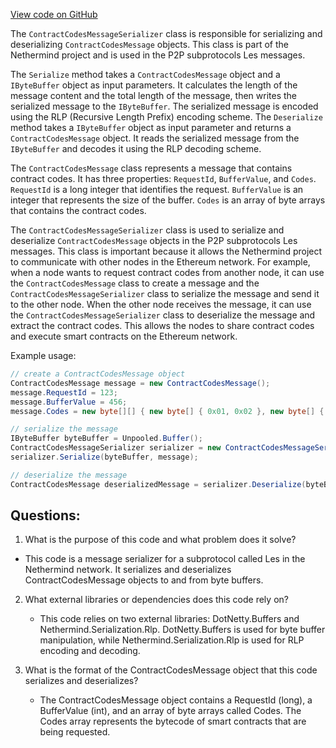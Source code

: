 [View code on GitHub](https://github.com/NethermindEth/nethermind/src/Nethermind/Nethermind.Network/P2P/Subprotocols/Les/Messages/ContractCodesMessageSerializer.cs)

The `ContractCodesMessageSerializer` class is responsible for serializing and deserializing `ContractCodesMessage` objects. This class is part of the Nethermind project and is used in the P2P subprotocols Les messages.

The `Serialize` method takes a `ContractCodesMessage` object and a `IByteBuffer` object as input parameters. It calculates the length of the message content and the total length of the message, then writes the serialized message to the `IByteBuffer`. The serialized message is encoded using the RLP (Recursive Length Prefix) encoding scheme. The `Deserialize` method takes a `IByteBuffer` object as input parameter and returns a `ContractCodesMessage` object. It reads the serialized message from the `IByteBuffer` and decodes it using the RLP decoding scheme.

The `ContractCodesMessage` class represents a message that contains contract codes. It has three properties: `RequestId`, `BufferValue`, and `Codes`. `RequestId` is a long integer that identifies the request. `BufferValue` is an integer that represents the size of the buffer. `Codes` is an array of byte arrays that contains the contract codes.

The `ContractCodesMessageSerializer` class is used to serialize and deserialize `ContractCodesMessage` objects in the P2P subprotocols Les messages. This class is important because it allows the Nethermind project to communicate with other nodes in the Ethereum network. For example, when a node wants to request contract codes from another node, it can use the `ContractCodesMessage` class to create a message and the `ContractCodesMessageSerializer` class to serialize the message and send it to the other node. When the other node receives the message, it can use the `ContractCodesMessageSerializer` class to deserialize the message and extract the contract codes. This allows the nodes to share contract codes and execute smart contracts on the Ethereum network. 

Example usage:

```csharp
// create a ContractCodesMessage object
ContractCodesMessage message = new ContractCodesMessage();
message.RequestId = 123;
message.BufferValue = 456;
message.Codes = new byte[][] { new byte[] { 0x01, 0x02 }, new byte[] { 0x03, 0x04 } };

// serialize the message
IByteBuffer byteBuffer = Unpooled.Buffer();
ContractCodesMessageSerializer serializer = new ContractCodesMessageSerializer();
serializer.Serialize(byteBuffer, message);

// deserialize the message
ContractCodesMessage deserializedMessage = serializer.Deserialize(byteBuffer);
```
## Questions: 
 1. What is the purpose of this code and what problem does it solve?
   - This code is a message serializer for a subprotocol called Les in the Nethermind network. It serializes and deserializes ContractCodesMessage objects to and from byte buffers.

2. What external libraries or dependencies does this code rely on?
   - This code relies on two external libraries: DotNetty.Buffers and Nethermind.Serialization.Rlp. DotNetty.Buffers is used for byte buffer manipulation, while Nethermind.Serialization.Rlp is used for RLP encoding and decoding.

3. What is the format of the ContractCodesMessage object that this code serializes and deserializes?
   - The ContractCodesMessage object contains a RequestId (long), a BufferValue (int), and an array of byte arrays called Codes. The Codes array represents the bytecode of smart contracts that are being requested.